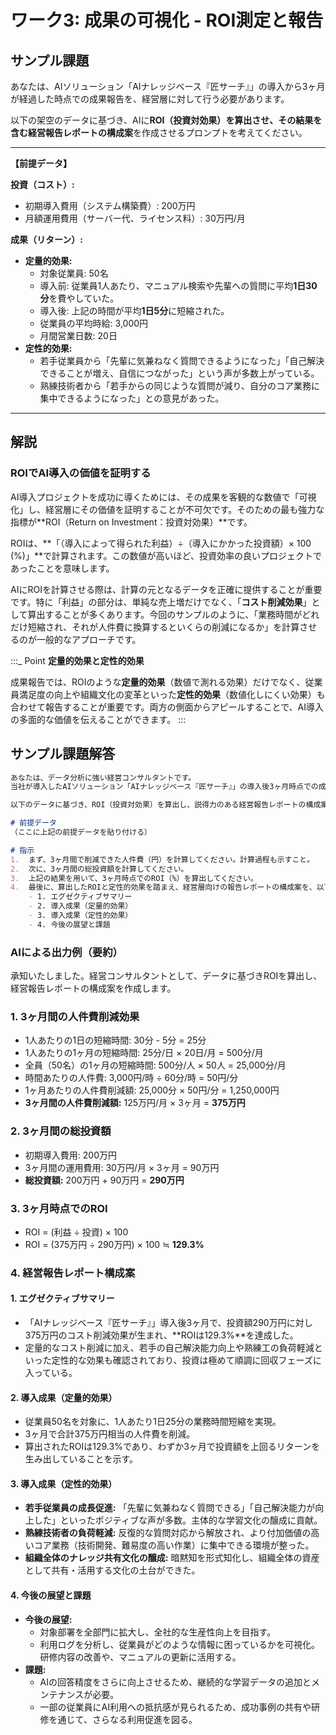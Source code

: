 # ワーク3: 成果の可視化 - ROI測定と報告

## サンプル課題

あなたは、AIソリューション「AIナレッジベース『匠サーチ』」の導入から3ヶ月が経過した時点での成果報告を、経営層に対して行う必要があります。

以下の架空のデータに基づき、AIに**ROI（投資対効果）**を算出させ、その結果を含む**経営報告レポートの構成案**を作成させるプロンプトを考えてください。

---
**【前提データ】**

**投資（コスト）:**
- 初期導入費用（システム構築費）: 200万円
- 月額運用費用（サーバー代、ライセンス料）: 30万円/月

**成果（リターン）:**
- **定量的効果:**
    - 対象従業員: 50名
    - 導入前: 従業員1人あたり、マニュアル検索や先輩への質問に平均**1日30分**を費やしていた。
    - 導入後: 上記の時間が平均**1日5分**に短縮された。
    - 従業員の平均時給: 3,000円
    - 月間営業日数: 20日
- **定性的効果:**
    - 若手従業員から「先輩に気兼ねなく質問できるようになった」「自己解決できることが増え、自信につながった」という声が多数上がっている。
    - 熟練技術者から「若手からの同じような質問が減り、自分のコア業務に集中できるようになった」との意見があった。

---

## 解説

### ROIでAI導入の価値を証明する

AI導入プロジェクトを成功に導くためには、その成果を客観的な数値で「可視化」し、経営層にその価値を証明することが不可欠です。そのための最も強力な指標が**ROI（Return on Investment：投資対効果）**です。

ROIは、**「（導入によって得られた利益）÷（導入にかかった投資額）× 100 (%)」**で計算されます。この数値が高いほど、投資効率の良いプロジェクトであったことを意味します。

AIにROIを計算させる際は、計算の元となるデータを正確に提供することが重要です。特に「利益」の部分は、単純な売上増だけでなく、「**コスト削減効果**」として算出することが多くあります。今回のサンプルのように、「業務時間がどれだけ短縮され、それが人件費に換算するといくらの削減になるか」を計算させるのが一般的なアプローチです。

:::_ Point
**定量的効果と定性的効果**

成果報告では、ROIのような**定量的効果**（数値で測れる効果）だけでなく、従業員満足度の向上や組織文化の変革といった**定性的効果**（数値化しにくい効果）も合わせて報告することが重要です。両方の側面からアピールすることで、AI導入の多面的な価値を伝えることができます。
:::

## サンプル課題解答

```markdown
あなたは、データ分析に強い経営コンサルタントです。
当社が導入したAIソリューション「AIナレッジベース『匠サーチ』」の導入後3ヶ月時点での成果を、経営層に報告する必要があります。

以下のデータに基づき、ROI（投資対効果）を算出し、説得力のある経営報告レポートの構成案を作成してください。

# 前提データ
（ここに上記の前提データを貼り付ける）

# 指示
1.  まず、3ヶ月間で削減できた人件費（円）を計算してください。計算過程も示すこと。
2.  次に、3ヶ月間の総投資額を計算してください。
3.  上記の結果を用いて、3ヶ月時点でのROI（%）を算出してください。
4.  最後に、算出したROIと定性的効果を踏まえ、経営層向けの報告レポートの構成案を、以下の章立てで作成してください。各章に含めるべき内容の要点も箇条書きで記述すること。
    - 1. エグゼクティブサマリー
    - 2. 導入成果（定量的効果）
    - 3. 導入成果（定性的効果）
    - 4. 今後の展望と課題
```

### AIによる出力例（要約）

承知いたしました。経営コンサルタントとして、データに基づきROIを算出し、経営報告レポートの構成案を作成します。

### **1. 3ヶ月間の人件費削減効果**
- 1人あたりの1日の短縮時間: 30分 - 5分 = 25分
- 1人あたりの1ヶ月の短縮時間: 25分/日 × 20日/月 = 500分/月
- 全員（50名）の1ヶ月の短縮時間: 500分/人 × 50人 = 25,000分/月
- 時間あたりの人件費: 3,000円/時 ÷ 60分/時 = 50円/分
- 1ヶ月あたりの人件費削減額: 25,000分 × 50円/分 = 1,250,000円
- **3ヶ月間の人件費削減額:** 125万円/月 × 3ヶ月 = **375万円**

### **2. 3ヶ月間の総投資額**
- 初期導入費用: 200万円
- 3ヶ月間の運用費用: 30万円/月 × 3ヶ月 = 90万円
- **総投資額:** 200万円 + 90万円 = **290万円**

### **3. 3ヶ月時点でのROI**
- ROI = (利益 ÷ 投資) × 100
- ROI = (375万円 ÷ 290万円) × 100 ≒ **129.3%**

### **4. 経営報告レポート構成案**

#### **1. エグゼクティブサマリー**
- 「AIナレッジベース『匠サーチ』」導入後3ヶ月で、投資額290万円に対し375万円のコスト削減効果が生まれ、**ROIは129.3%**を達成した。
- 定量的なコスト削減に加え、若手の自己解決能力向上や熟練工の負荷軽減といった定性的な効果も確認されており、投資は極めて順調に回収フェーズに入っている。

#### **2. 導入成果（定量的効果）**
- 従業員50名を対象に、1人あたり1日25分の業務時間短縮を実現。
- 3ヶ月で合計375万円相当の人件費を削減。
- 算出されたROIは129.3%であり、わずか3ヶ月で投資額を上回るリターンを生み出していることを示す。

#### **3. 導入成果（定性的効果）**
- **若手従業員の成長促進:** 「先輩に気兼ねなく質問できる」「自己解決能力が向上した」といったポジティブな声が多数。主体的な学習文化の醸成に貢献。
- **熟練技術者の負荷軽減:** 反復的な質問対応から解放され、より付加価値の高いコア業務（技術開発、難易度の高い作業）に集中できる環境が整った。
- **組織全体のナレッジ共有文化の醸成:** 暗黙知を形式知化し、組織全体の資産として共有・活用する文化の土台ができた。

#### **4. 今後の展望と課題**
- **今後の展望:**
    - 対象部署を全部門に拡大し、全社的な生産性向上を目指す。
    - 利用ログを分析し、従業員がどのような情報に困っているかを可視化。研修内容の改善や、マニュアルの更新に活用する。
- **課題:**
    - AIの回答精度をさらに向上させるため、継続的な学習データの追加とメンテナンスが必要。
    - 一部の従業員にAI利用への抵抗感が見られるため、成功事例の共有や研修を通じて、さらなる利用促進を図る。